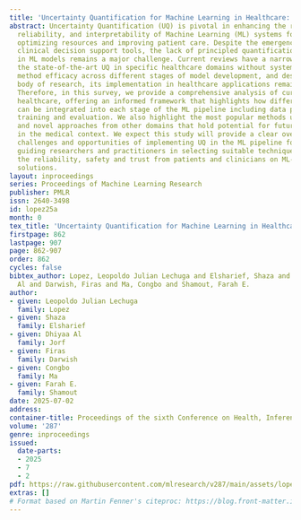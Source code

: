 ```yaml
---
title: 'Uncertainty Quantification for Machine Learning in Healthcare: A Survey'
abstract: Uncertainty Quantification (UQ) is pivotal in enhancing the robustness,
  reliability, and interpretability of Machine Learning (ML) systems for healthcare,
  optimizing resources and improving patient care. Despite the emergence of ML-based
  clinical decision support tools, the lack of principled quantification of uncertainty
  in ML models remains a major challenge. Current reviews have a narrow focus on analyzing
  the state-of-the-art UQ in specific healthcare domains without systematically evaluating
  method efficacy across different stages of model development, and despite a growing
  body of research, its implementation in healthcare applications remains limited.
  Therefore, in this survey, we provide a comprehensive analysis of current UQ in
  healthcare, offering an informed framework that highlights how different methods
  can be integrated into each stage of the ML pipeline including data processing,
  training and evaluation. We also highlight the most popular methods used in healthcare
  and novel approaches from other domains that hold potential for future adoption
  in the medical context. We expect this study will provide a clear overview of the
  challenges and opportunities of implementing UQ in the ML pipeline for healthcare,
  guiding researchers and practitioners in selecting suitable techniques to enhance
  the reliability, safety and trust from patients and clinicians on ML-driven healthcare
  solutions.
layout: inproceedings
series: Proceedings of Machine Learning Research
publisher: PMLR
issn: 2640-3498
id: lopez25a
month: 0
tex_title: 'Uncertainty Quantification for Machine Learning in Healthcare: A Survey'
firstpage: 862
lastpage: 907
page: 862-907
order: 862
cycles: false
bibtex_author: Lopez, Leopoldo Julian Lechuga and Elsharief, Shaza and Jorf, Dhiyaa
  Al and Darwish, Firas and Ma, Congbo and Shamout, Farah E.
author:
- given: Leopoldo Julian Lechuga
  family: Lopez
- given: Shaza
  family: Elsharief
- given: Dhiyaa Al
  family: Jorf
- given: Firas
  family: Darwish
- given: Congbo
  family: Ma
- given: Farah E.
  family: Shamout
date: 2025-07-02
address:
container-title: Proceedings of the sixth Conference on Health, Inference, and Learning
volume: '287'
genre: inproceedings
issued:
  date-parts:
  - 2025
  - 7
  - 2
pdf: https://raw.githubusercontent.com/mlresearch/v287/main/assets/lopez25a/lopez25a.pdf
extras: []
# Format based on Martin Fenner's citeproc: https://blog.front-matter.io/posts/citeproc-yaml-for-bibliographies/
---
```

